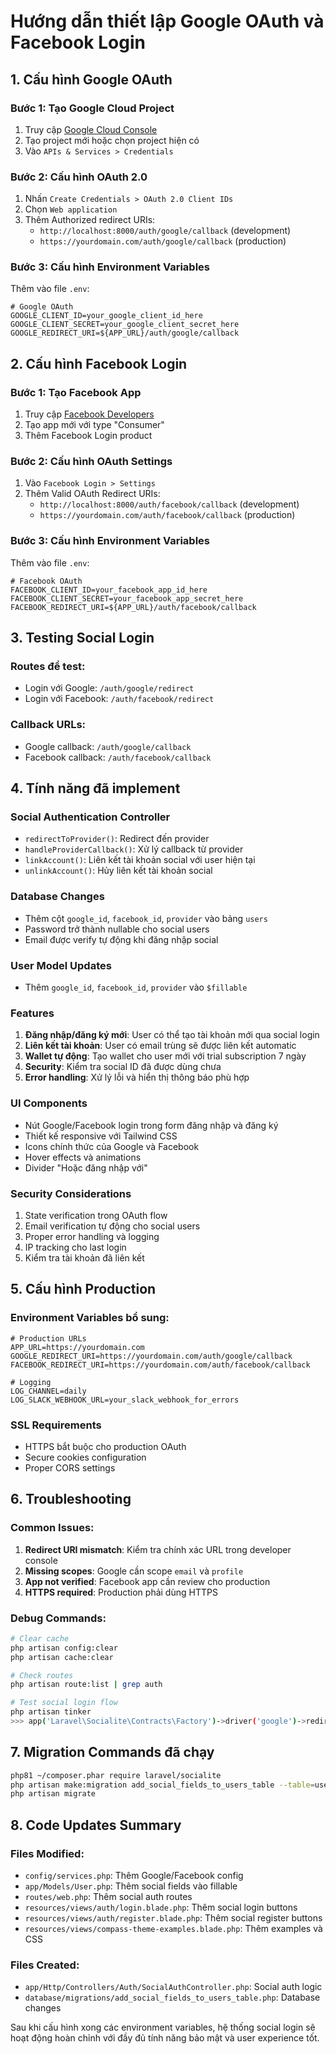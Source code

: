 # Hướng dẫn thiết lập Google OAuth và Facebook Login

## 1. Cấu hình Google OAuth

### Bước 1: Tạo Google Cloud Project
1. Truy cập [Google Cloud Console](https://console.cloud.google.com/)
2. Tạo project mới hoặc chọn project hiện có
3. Vào `APIs & Services > Credentials`

### Bước 2: Cấu hình OAuth 2.0
1. Nhấn `Create Credentials > OAuth 2.0 Client IDs`
2. Chọn `Web application`
3. Thêm Authorized redirect URIs:
   - `http://localhost:8000/auth/google/callback` (development)
   - `https://yourdomain.com/auth/google/callback` (production)

### Bước 3: Cấu hình Environment Variables
Thêm vào file `.env`:

```env
# Google OAuth
GOOGLE_CLIENT_ID=your_google_client_id_here
GOOGLE_CLIENT_SECRET=your_google_client_secret_here
GOOGLE_REDIRECT_URI=${APP_URL}/auth/google/callback
```

## 2. Cấu hình Facebook Login

### Bước 1: Tạo Facebook App
1. Truy cập [Facebook Developers](https://developers.facebook.com/)
2. Tạo app mới với type "Consumer"
3. Thêm Facebook Login product

### Bước 2: Cấu hình OAuth Settings
1. Vào `Facebook Login > Settings`
2. Thêm Valid OAuth Redirect URIs:
   - `http://localhost:8000/auth/facebook/callback` (development)
   - `https://yourdomain.com/auth/facebook/callback` (production)

### Bước 3: Cấu hình Environment Variables
Thêm vào file `.env`:

```env
# Facebook OAuth
FACEBOOK_CLIENT_ID=your_facebook_app_id_here
FACEBOOK_CLIENT_SECRET=your_facebook_app_secret_here
FACEBOOK_REDIRECT_URI=${APP_URL}/auth/facebook/callback
```

## 3. Testing Social Login

### Routes để test:
- Login với Google: `/auth/google/redirect`
- Login với Facebook: `/auth/facebook/redirect`

### Callback URLs:
- Google callback: `/auth/google/callback`
- Facebook callback: `/auth/facebook/callback`

## 4. Tính năng đã implement

### Social Authentication Controller
- `redirectToProvider()`: Redirect đến provider
- `handleProviderCallback()`: Xử lý callback từ provider
- `linkAccount()`: Liên kết tài khoản social với user hiện tại
- `unlinkAccount()`: Hủy liên kết tài khoản social

### Database Changes
- Thêm cột `google_id`, `facebook_id`, `provider` vào bảng `users`
- Password trở thành nullable cho social users
- Email được verify tự động khi đăng nhập social

### User Model Updates
- Thêm `google_id`, `facebook_id`, `provider` vào `$fillable`

### Features
1. **Đăng nhập/đăng ký mới**: User có thể tạo tài khoản mới qua social login
2. **Liên kết tài khoản**: User có email trùng sẽ được liên kết automatic
3. **Wallet tự động**: Tạo wallet cho user mới với trial subscription 7 ngày
4. **Security**: Kiểm tra social ID đã được dùng chưa
5. **Error handling**: Xử lý lỗi và hiển thị thông báo phù hợp

### UI Components
- Nút Google/Facebook login trong form đăng nhập và đăng ký
- Thiết kế responsive với Tailwind CSS
- Icons chính thức của Google và Facebook
- Hover effects và animations
- Divider "Hoặc đăng nhập với"

### Security Considerations
1. State verification trong OAuth flow
2. Email verification tự động cho social users
3. Proper error handling và logging
4. IP tracking cho last login
5. Kiểm tra tài khoản đã liên kết

## 5. Cấu hình Production

### Environment Variables bổ sung:
```env
# Production URLs
APP_URL=https://yourdomain.com
GOOGLE_REDIRECT_URI=https://yourdomain.com/auth/google/callback
FACEBOOK_REDIRECT_URI=https://yourdomain.com/auth/facebook/callback

# Logging
LOG_CHANNEL=daily
LOG_SLACK_WEBHOOK_URL=your_slack_webhook_for_errors
```

### SSL Requirements
- HTTPS bắt buộc cho production OAuth
- Secure cookies configuration
- Proper CORS settings

## 6. Troubleshooting

### Common Issues:
1. **Redirect URI mismatch**: Kiểm tra chính xác URL trong developer console
2. **Missing scopes**: Google cần scope `email` và `profile`
3. **App not verified**: Facebook app cần review cho production
4. **HTTPS required**: Production phải dùng HTTPS

### Debug Commands:
```bash
# Clear cache
php artisan config:clear
php artisan cache:clear

# Check routes
php artisan route:list | grep auth

# Test social login flow
php artisan tinker
>>> app('Laravel\Socialite\Contracts\Factory')->driver('google')->redirect()
```

## 7. Migration Commands đã chạy

```bash
php81 ~/composer.phar require laravel/socialite
php artisan make:migration add_social_fields_to_users_table --table=users
php artisan migrate
```

## 8. Code Updates Summary

### Files Modified:
- `config/services.php`: Thêm Google/Facebook config
- `app/Models/User.php`: Thêm social fields vào fillable
- `routes/web.php`: Thêm social auth routes
- `resources/views/auth/login.blade.php`: Thêm social login buttons
- `resources/views/auth/register.blade.php`: Thêm social register buttons
- `resources/views/compass-theme-examples.blade.php`: Thêm examples và CSS

### Files Created:
- `app/Http/Controllers/Auth/SocialAuthController.php`: Social auth logic
- `database/migrations/add_social_fields_to_users_table.php`: Database changes

Sau khi cấu hình xong các environment variables, hệ thống social login sẽ hoạt động hoàn chỉnh với đầy đủ tính năng bảo mật và user experience tốt. 
